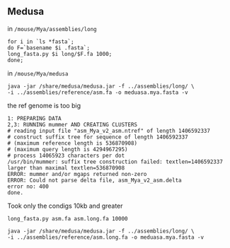 Medusa
--


in `/mouse/Mya/assemblies/long`

```
for i in `ls *fasta`;
do F=`basename $i .fasta`;
long_fasta.py $i long/$F.fa 1000;
done;
```


in `/mouse/Mya/medusa`

```
java -jar /share/medusa/medusa.jar -f ../assemblies/long/ \
-i ../assemblies/reference/asm.fa -o meduasa.mya.fasta -v

```

the ref genome is too big

```
1: PREPARING DATA
2,3: RUNNING mummer AND CREATING CLUSTERS
# reading input file "asm_Mya_v2_asm.ntref" of length 1406592337
# construct suffix tree for sequence of length 1406592337
# (maximum reference length is 536870908)
# (maximum query length is 4294967295)
# process 14065923 characters per dot
/usr/bin/mummer: suffix tree construction failed: textlen=1406592337 larger than maximal textlen=536870908
ERROR: mummer and/or mgaps returned non-zero
ERROR: Could not parse delta file, asm_Mya_v2_asm.delta
error no: 400
done.
```

Took only the condigs 10kb and greater

`long_fasta.py asm.fa asm.long.fa 10000`

```
java -jar /share/medusa/medusa.jar -f ../assemblies/long/ \
-i ../assemblies/reference/asm.long.fa -o meduasa.mya.fasta -v
```